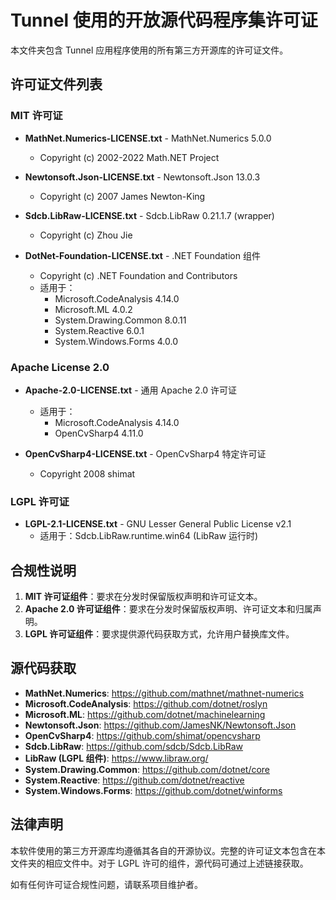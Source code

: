 # Tunnel 使用的开放源代码程序集许可证

本文件夹包含 Tunnel 应用程序使用的所有第三方开源库的许可证文件。

## 许可证文件列表

### MIT 许可证
- **MathNet.Numerics-LICENSE.txt** - MathNet.Numerics 5.0.0
  - Copyright (c) 2002-2022 Math.NET Project
  
- **Newtonsoft.Json-LICENSE.txt** - Newtonsoft.Json 13.0.3
  - Copyright (c) 2007 James Newton-King
  
- **Sdcb.LibRaw-LICENSE.txt** - Sdcb.LibRaw 0.21.1.7 (wrapper)
  - Copyright (c) Zhou Jie
  
- **DotNet-Foundation-LICENSE.txt** - .NET Foundation 组件
  - Copyright (c) .NET Foundation and Contributors
  - 适用于：
    - Microsoft.CodeAnalysis 4.14.0
    - Microsoft.ML 4.0.2
    - System.Drawing.Common 8.0.11
    - System.Reactive 6.0.1
    - System.Windows.Forms 4.0.0

### Apache License 2.0
- **Apache-2.0-LICENSE.txt** - 通用 Apache 2.0 许可证
  - 适用于：
    - Microsoft.CodeAnalysis 4.14.0
    - OpenCvSharp4 4.11.0
    
- **OpenCvSharp4-LICENSE.txt** - OpenCvSharp4 特定许可证
  - Copyright 2008 shimat

### LGPL 许可证
- **LGPL-2.1-LICENSE.txt** - GNU Lesser General Public License v2.1
  - 适用于：Sdcb.LibRaw.runtime.win64 (LibRaw 运行时)

## 合规性说明

1. **MIT 许可证组件**：要求在分发时保留版权声明和许可证文本。
2. **Apache 2.0 许可证组件**：要求在分发时保留版权声明、许可证文本和归属声明。
3. **LGPL 许可证组件**：要求提供源代码获取方式，允许用户替换库文件。

## 源代码获取

- **MathNet.Numerics**: https://github.com/mathnet/mathnet-numerics
- **Microsoft.CodeAnalysis**: https://github.com/dotnet/roslyn
- **Microsoft.ML**: https://github.com/dotnet/machinelearning
- **Newtonsoft.Json**: https://github.com/JamesNK/Newtonsoft.Json
- **OpenCvSharp4**: https://github.com/shimat/opencvsharp
- **Sdcb.LibRaw**: https://github.com/sdcb/Sdcb.LibRaw
- **LibRaw (LGPL 组件)**: https://www.libraw.org/
- **System.Drawing.Common**: https://github.com/dotnet/core
- **System.Reactive**: https://github.com/dotnet/reactive
- **System.Windows.Forms**: https://github.com/dotnet/winforms

## 法律声明

本软件使用的第三方开源库均遵循其各自的开源协议。完整的许可证文本包含在本文件夹的相应文件中。对于 LGPL 许可的组件，源代码可通过上述链接获取。

如有任何许可证合规性问题，请联系项目维护者。
